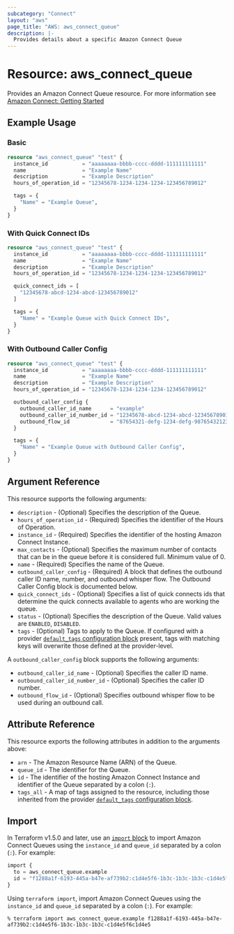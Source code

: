 ```yaml
---
subcategory: "Connect"
layout: "aws"
page_title: "AWS: aws_connect_queue"
description: |-
  Provides details about a specific Amazon Connect Queue
---
```


# Resource: aws_connect_queue

Provides an Amazon Connect Queue resource. For more information see
[Amazon Connect: Getting Started](https://docs.aws.amazon.com/connect/latest/adminguide/amazon-connect-get-started.html)

## Example Usage

### Basic

```terraform
resource "aws_connect_queue" "test" {
  instance_id           = "aaaaaaaa-bbbb-cccc-dddd-111111111111"
  name                  = "Example Name"
  description           = "Example Description"
  hours_of_operation_id = "12345678-1234-1234-1234-123456789012"

  tags = {
    "Name" = "Example Queue",
  }
}
```

### With Quick Connect IDs

```terraform
resource "aws_connect_queue" "test" {
  instance_id           = "aaaaaaaa-bbbb-cccc-dddd-111111111111"
  name                  = "Example Name"
  description           = "Example Description"
  hours_of_operation_id = "12345678-1234-1234-1234-123456789012"

  quick_connect_ids = [
    "12345678-abcd-1234-abcd-123456789012"
  ]

  tags = {
    "Name" = "Example Queue with Quick Connect IDs",
  }
}
```

### With Outbound Caller Config

```terraform
resource "aws_connect_queue" "test" {
  instance_id           = "aaaaaaaa-bbbb-cccc-dddd-111111111111"
  name                  = "Example Name"
  description           = "Example Description"
  hours_of_operation_id = "12345678-1234-1234-1234-123456789012"

  outbound_caller_config {
    outbound_caller_id_name      = "example"
    outbound_caller_id_number_id = "12345678-abcd-1234-abcd-123456789012"
    outbound_flow_id             = "87654321-defg-1234-defg-987654321234"
  }

  tags = {
    "Name" = "Example Queue with Outbound Caller Config",
  }
}
```

## Argument Reference

This resource supports the following arguments:

* `description` - (Optional) Specifies the description of the Queue.
* `hours_of_operation_id` - (Required) Specifies the identifier of the Hours of Operation.
* `instance_id` - (Required) Specifies the identifier of the hosting Amazon Connect Instance.
* `max_contacts` - (Optional) Specifies the maximum number of contacts that can be in the queue before it is considered full. Minimum value of 0.
* `name` - (Required) Specifies the name of the Queue.
* `outbound_caller_config` - (Required) A block that defines the outbound caller ID name, number, and outbound whisper flow. The Outbound Caller Config block is documented below.
* `quick_connect_ids` - (Optional) Specifies a list of quick connects ids that determine the quick connects available to agents who are working the queue.
* `status` - (Optional) Specifies the description of the Queue. Valid values are `ENABLED`, `DISABLED`.
* `tags` - (Optional) Tags to apply to the Queue. If configured with a provider [`default_tags` configuration block](https://registry.terraform.io/providers/hashicorp/aws/latest/docs#default_tags-configuration-block) present, tags with matching keys will overwrite those defined at the provider-level.

A `outbound_caller_config` block supports the following arguments:

* `outbound_caller_id_name` - (Optional) Specifies the caller ID name.
* `outbound_caller_id_number_id` - (Optional) Specifies the caller ID number.
* `outbound_flow_id` - (Optional) Specifies outbound whisper flow to be used during an outbound call.

## Attribute Reference

This resource exports the following attributes in addition to the arguments above:

* `arn` - The Amazon Resource Name (ARN) of the Queue.
* `queue_id` - The identifier for the Queue.
* `id` - The identifier of the hosting Amazon Connect Instance and identifier of the Queue separated by a colon (`:`).
* `tags_all` - A map of tags assigned to the resource, including those inherited from the provider [`default_tags` configuration block](https://registry.terraform.io/providers/hashicorp/aws/latest/docs#default_tags-configuration-block).

## Import

In Terraform v1.5.0 and later, use an [`import` block](https://developer.hashicorp.com/terraform/language/import) to import Amazon Connect Queues using the `instance_id` and `queue_id` separated by a colon (`:`). For example:

```terraform
import {
  to = aws_connect_queue.example
  id = "f1288a1f-6193-445a-b47e-af739b2:c1d4e5f6-1b3c-1b3c-1b3c-c1d4e5f6c1d4e5"
}
```

Using `terraform import`, import Amazon Connect Queues using the `instance_id` and `queue_id` separated by a colon (`:`). For example:

```console
% terraform import aws_connect_queue.example f1288a1f-6193-445a-b47e-af739b2:c1d4e5f6-1b3c-1b3c-1b3c-c1d4e5f6c1d4e5
```
